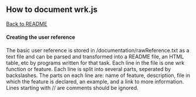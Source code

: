 ## How to document wrk.js

[Back to README](/README.md)  

#### Creating the user reference
The basic user reference is stored in /documentation/rawReference.txt as a text file and can be parsed and transformed into a README file, an HTML table, etc by programs written for that task. Each line in the file is one wrk function or feature. Each line is split into several parts, seperated by backslashes. The parts on each line are: name of feature, description, file in which the feature is declared, an example, and a link to more information. Lines starting with // are comments should be ignored.